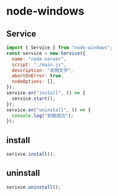 # node-windows

## Service

```js
import { Service } from "node-windows";
const service = new Service({
  name: "node-server",
  script: "./main.js",
  description: "说明文字",
  abortOnError: true,
  nodeOptions: [],
});
service.on("install", () => {
  service.start();
});
service.on("uninstall", () => {
  console.log("卸载成功");
});
```

## install

```js
serivce.install();
```

## uninstall

```js
serivce.uninstall();
```
